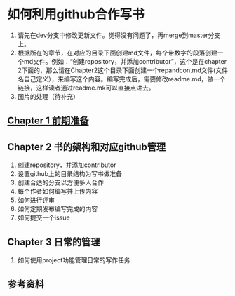 # 如何利用github合作写书

1. 请先在dev分支中修改更新文件。觉得没有问题了，再merge到master分支上。
2. 根据所在的章节，在对应的目录下面创建md文件，每个带数字的段落创建一个md文件。例如：“创建repository，并添加contributor”，这个是在chapter 2下面的，那么请在Chapter2这个目录下面创建一个repandcon.md文件(文件名自己定义），来编写这个内容。编写完成后，需要修改readme.md，做一个链接，这样读者通过readme.mk可以直接点进去。
3. 图片的处理（待补充）

## [Chapter 1 前期准备](./Chapter1/article1.md)

## Chapter 2 书的架构和对应github管理

1. 创建repository，并添加contributor
2. 设置github上的目录结构为写书做准备
3. 创建合适的分支以方便多人合作
4. 每个作者如何编写并上传内容
5. 如何进行评审
6. 如何定期发布编写完成的内容
7. 如何提交一个issue

## Chapter 3 日常的管理
1. 如何使用project功能管理日常的写作任务

## 参考资料


